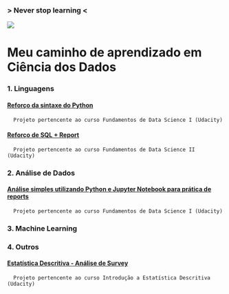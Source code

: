 ### > Never stop learning <

![](https://raw.githubusercontent.com/suzanaph/data-science-portfolio/master/giphy.gif)
      

# Meu caminho de aprendizado em Ciência dos Dados


### 1. Linguagens
#### [Reforço da sintaxe do Python](https://github.com/suzanaph/data-science-portfolio/blob/master/python/chicago_bikeshare.py)  
      Projeto pertencente ao curso Fundamentos de Data Science I (Udacity)
      
#### [Reforço de SQL + Report](https://github.com/suzanaph/data-science-portfolio/tree/master/SQL)
      Projeto pertencente ao curso Fundamentos de Data Science II (Udacity)
      
### 2. Análise de Dados
#### [Análise simples utilizando Python e Jupyter Notebook para prática de reports](https://github.com/suzanaph/data-science-portfolio/blob/master/analise-de-dados/titanic/Report-titanic.ipynb)
      Projeto pertencente ao curso Fundamentos de Data Science I (Udacity)

### 3. Machine Learning

### 4. Outros
#### [Estatística Descritiva - Análise de Survey](https://github.com/suzanaph/data-science-portfolio/blob/master/estatistica/survey-udacity/report-survey-udacity.pdf)
      Projeto pertencente ao curso Introdução a Estatística Descritiva (Udacity)
